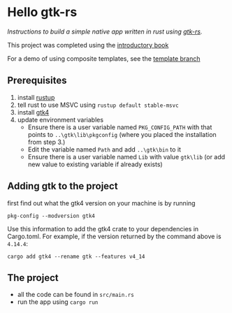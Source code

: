 # Hello gtk-rs

*Instructions to build a simple native app written in rust using [gtk-rs](https://gtk-rs.org/).*

This project was completed using the [introductory book](https://gtk-rs.org/gtk4-rs/stable/latest/book/)

For a demo of using composite templates, see the [template branch](https://github.com/rmarinn/hello-gtk-rs/tree/templates)

## Prerequisites

1. install [rustup](https://rustup.rs/)
2. tell rust to use MSVC using `rustup default stable-msvc`
3. install [gtk4](https://github.com/wingtk/gvsbuild#development-environment)
4. update environment variables
    * Ensure there is a user variable named `PKG_CONFIG_PATH` with that points to `..\gtk\lib\pkgconfig` (where you placed the installation from step 3.)
    * Edit the variable named `Path` and add `..\gtk\bin` to it
    * Ensure there is a user variable named `Lib` with value `gtk\lib` (or add new value to existing variable if already exists)

## Adding gtk to the project

first find out what the gtk4 version on your machine is by running
```
pkg-config --modversion gtk4
```
Use this information to add the gtk4 crate to your dependencies in Cargo.toml. For example, if the version returned by the command above is `4.14.4`:
```
cargo add gtk4 --rename gtk --features v4_14
```

## The project

* all the code can be found in `src/main.rs`
* run the app using `cargo run`
